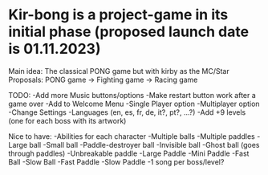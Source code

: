 # Kir-bong is a project-game in its initial phase (proposed launch date is 01.11.2023)
Main idea: The classical PONG game but with kirby as the MC/Star
Proposals: PONG game -> Fighting game -> Racing game

TODO:
-Add more Music buttons/options
-Make restart button work after a game over
-Add to Welcome Menu
  -Single Player option
  -Multiplayer option
  -Change Settings
  -Languages (en, es, fr, de, it?, pt?, ...?)
-Add +9 levels (one for each boss with its artwork)

Nice to have:
-Abilities for each character 
  -Multiple balls
  -Multiple paddles
  -Large ball
  -Small ball
  -Paddle-destroyer ball
  -Invisible ball
  -Ghost ball (goes through paddles)
  -Unbreakable paddle
  -Large Paddle
  -Mini Paddle
  -Fast Ball
  -Slow Ball
  -Fast Paddle
  -Slow Paddle
-1 song per boss/level?
